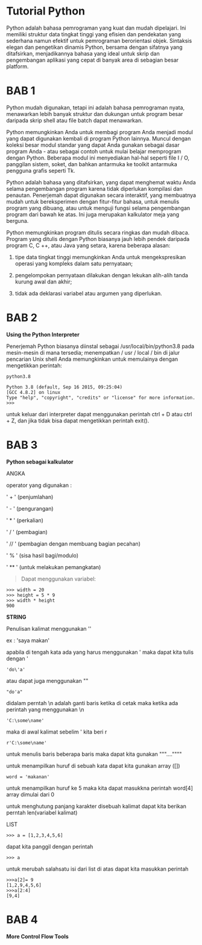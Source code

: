 # **Tutorial Python**

Python adalah bahasa pemrograman yang kuat dan mudah dipelajari. Ini memiliki struktur data tingkat tinggi yang efisien dan pendekatan yang sederhana namun efektif untuk pemrograman berorientasi objek. Sintaksis elegan dan pengetikan dinamis Python, bersama dengan sifatnya yang ditafsirkan, menjadikannya bahasa yang ideal untuk skrip dan pengembangan aplikasi yang cepat di banyak area di sebagian besar platform.

# BAB 1

Python mudah digunakan, tetapi ini adalah bahasa pemrograman nyata, menawarkan lebih banyak struktur dan dukungan untuk program besar daripada skrip shell atau file batch dapat menawarkan.

Python memungkinkan Anda untuk membagi program Anda menjadi modul yang dapat digunakan kembali di program Python lainnya. Muncul dengan koleksi besar modul standar yang dapat Anda gunakan sebagai dasar program Anda - atau sebagai contoh untuk mulai belajar memprogram dengan Python. Beberapa modul ini menyediakan hal-hal seperti file I / O, panggilan sistem, soket, dan bahkan antarmuka ke toolkit antarmuka pengguna grafis seperti Tk.

Python adalah bahasa yang ditafsirkan, yang dapat menghemat waktu Anda selama pengembangan program karena tidak diperlukan kompilasi dan penautan. Penerjemah dapat digunakan secara interaktif, yang membuatnya mudah untuk bereksperimen dengan fitur-fitur bahasa, untuk menulis program yang dibuang, atau untuk menguji fungsi selama pengembangan program dari bawah ke atas. Ini juga merupakan kalkulator meja yang berguna.

Python memungkinkan program ditulis secara ringkas dan mudah dibaca. Program yang ditulis dengan Python biasanya jauh lebih pendek daripada program C, C ++, atau Java yang setara, karena beberapa alasan:

1. tipe data tingkat tinggi memungkinkan Anda untuk mengekspresikan operasi yang kompleks dalam satu pernyataan;

2. pengelompokan pernyataan dilakukan dengan lekukan alih-alih tanda kurung awal dan akhir;

3. tidak ada deklarasi variabel atau argumen yang diperlukan.


# BAB 2
**Using the Python Interpreter**

Penerjemah Python biasanya diinstal sebagai /usr/local/bin/python3.8 pada mesin-mesin di mana tersedia; menempatkan / usr / local / bin di jalur pencarian Unix shell Anda memungkinkan untuk memulainya dengan mengetikkan perintah:

```
python3.8
```

```$ python3.8
Python 3.8 (default, Sep 16 2015, 09:25:04)
[GCC 4.8.2] on linux
Type "help", "copyright", "credits" or "license" for more information.
>>>
```
untuk keluar dari interpreter dapat menggunakan perintah ctrl + D atau ctrl + Z, dan jika tidak bisa dapat mengetikkan perintah exit().


# BAB 3
**Python sebagai kalkulator**

ANGKA

operator yang digunakan : 

' + ' (penjumlahan) 

' - ' (pengurangan)

' * ' (perkalian)

' / ' (pembagian)

' // ' (pembagian dengan membuang bagian pecahan)

' % ' (sisa hasil bagi/modulo)

' ** ' (untuk melakukan pemangkatan)


> Dapat menggunakan variabel: 
```
>>> width = 20
>>> height = 5 * 9
>>> width * height
900
```
**STRING**

Penulisan kalimat menggunakan ''

ex : 'saya makan'

apabila di tengah kata ada yang harus menggunakan ' maka dapat kita tulis dengan \'  

```
'do\'a'
```

atau dapat juga menggunakan ""

 ```
 "do'a"
 ```

didalam perntah \n adalah ganti baris ketika di cetak maka ketika ada perintah yang menggunakan \n 
```
'C:\some\name'
```
maka di awal kalimat sebelim ' kita beri r 
```
r'C:\some\name'
```

untuk menulis baris beberapa baris maka dapat kita gunakan """....""""

untuk menampilkan huruf di sebuah kata dapat kita gunakan array ([])
```
word = 'makanan'
```
untuk menampilkan huruf ke 5 maka kita dapat masukkna perintah word[4] 
array dimulai dari 0 

untuk menghutung panjang karakter disebuah kalimat dapat kita berikan perntah len(variabel kalimat)

LIST
```
>>> a = [1,2,3,4,5,6]
```
dapat kita panggil dengan perintah 
```
>>> a
```
untuk merubah salahsatu isi dari list di atas dapat kita masukkan perintah
```
>>>a[2]= 9 
[1,2,9,4,5,6]
>>>a[2:4]
[9,4]
```


# BAB 4

**More Control Flow Tools**







